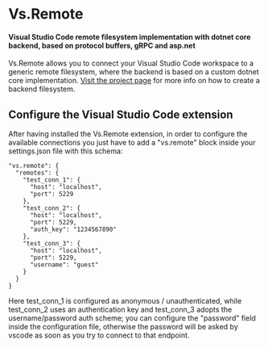# Vs.Remote
#### Visual Studio Code remote filesystem implementation with dotnet core backend, based on protocol buffers, gRPC and asp.net

Vs.Remote allows you to connect your Visual Studio Code workspace to a generic remote filesystem, where the backend is based on a custom dotnet core implementation.
[Visit the project page](https://github.com/mattiamerzi/vs.remote) for more info on how to create a backend filesystem.

## Configure the Visual Studio Code extension
After having installed the Vs.Remote extension, in order to configure the available connections you just have to add a "vs.remote" block inside your settings.json file with this schema:

    "vs.remote": {
      "remotes": {
        "test_conn_1": {
          "host": "localhost",
          "port": 5229
        },
        "test_conn_2": {
          "host": "localhost",
          "port": 5229,
          "auth_key": "1234567890"
        },
        "test_conn_3": {
          "host": "localhost",
          "port": 5229,
          "username": "guest"
        }
      }
    }

Here test_conn_1 is configured as anonymous / unauthenticated, while test_conn_2 uses an authentication key and test_conn_3 adopts the username/password auth scheme; you can configure the "password" field inside the configuration file, otherwise the password will be asked by vscode as soon as you try to connect to that endpoint.